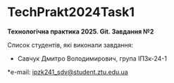 # TechPrakt2024Task1
**Технологічна практика 2025. Git. Завдання №2**

Список студентів, які виконали завдання:
* Савчук Дмитро Володимирович, група ІПЗк-24-1

*e-mail: ipzk241_sdv@student.ztu.edu.ua
